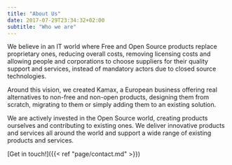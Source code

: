 ```yaml
---
title: "About Us"
date: 2017-07-29T23:34:32+02:00
subtitle: "Who we are"
---
```

We believe in an IT world where Free and Open Source products replace proprietary ones, reducing overall costs, removing licensing costs and allowing people and corporations to choose suppliers for their quality support and services, instead of mandatory actors due to closed source technologies.

Around this vision, we created Kamax, a European business offering real alternatives to non-free and non-open products, designing them from scratch, migrating to them or simply adding them to an existing solution.

We are actively invested in the Open Source world, creating products ourselves and contributing to existing ones. We deliver innovative products and services all around the world and support a wide range of existing products and services.

[Get in touch!]({{< ref "page/contact.md" >}})
